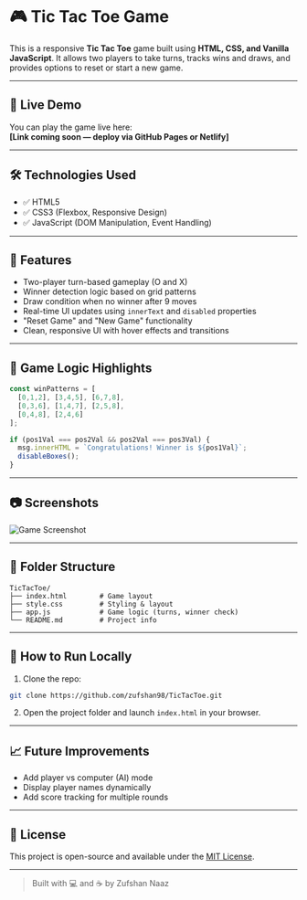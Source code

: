 # 🎮 Tic Tac Toe Game

This is a responsive **Tic Tac Toe** game built using **HTML, CSS, and Vanilla JavaScript**. It allows two players to take turns, tracks wins and draws, and provides options to reset or start a new game.

---

## 🚀 Live Demo

You can play the game live here:  
**[Link coming soon — deploy via GitHub Pages or Netlify]**

---

## 🛠️ Technologies Used

- ✅ HTML5
- ✅ CSS3 (Flexbox, Responsive Design)
- ✅ JavaScript (DOM Manipulation, Event Handling)

---

## 🎯 Features

- Two-player turn-based gameplay (O and X)
- Winner detection logic based on grid patterns
- Draw condition when no winner after 9 moves
- Real-time UI updates using `innerText` and `disabled` properties
- "Reset Game" and "New Game" functionality
- Clean, responsive UI with hover effects and transitions

---

## 🧠 Game Logic Highlights

```js
const winPatterns = [
  [0,1,2], [3,4,5], [6,7,8],
  [0,3,6], [1,4,7], [2,5,8],
  [0,4,8], [2,4,6]
];

if (pos1Val === pos2Val && pos2Val === pos3Val) {
  msg.innerHTML = `Congratulations! Winner is ${pos1Val}`;
  disableBoxes();
}
````

---

## 📷 Screenshots

![Game Screenshot](./tictactoe.png)

---

## 📁 Folder Structure

```
TicTacToe/
├── index.html        # Game layout
├── style.css         # Styling & layout
├── app.js            # Game logic (turns, winner check)
└── README.md         # Project info
```

---

## 📌 How to Run Locally

1. Clone the repo:

```bash
git clone https://github.com/zufshan98/TicTacToe.git
```

2. Open the project folder and launch `index.html` in your browser.

---

## 📈 Future Improvements

* Add player vs computer (AI) mode
* Display player names dynamically
* Add score tracking for multiple rounds

---

## 🧾 License

This project is open-source and available under the [MIT License](LICENSE).

---

> Built with 💻 and ☕ by Zufshan Naaz


